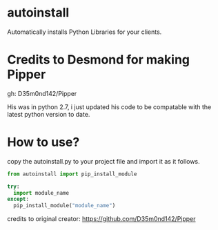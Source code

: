 # autoinstall
Automatically installs Python Libraries for your clients.

# Credits to Desmond for making Pipper
gh: D35m0nd142/Pipper

His was in python 2.7, i just updated his code to be compatable with the latest python version to date. 

# How to use?
copy the autoinstall.py to your project file and import it as it follows. 

```py
from autoinstall import pip_install_module

try:
  import module_name
except:
  pip_install_module("module_name")
```

credits to original creator:
https://github.com/D35m0nd142/Pipper
